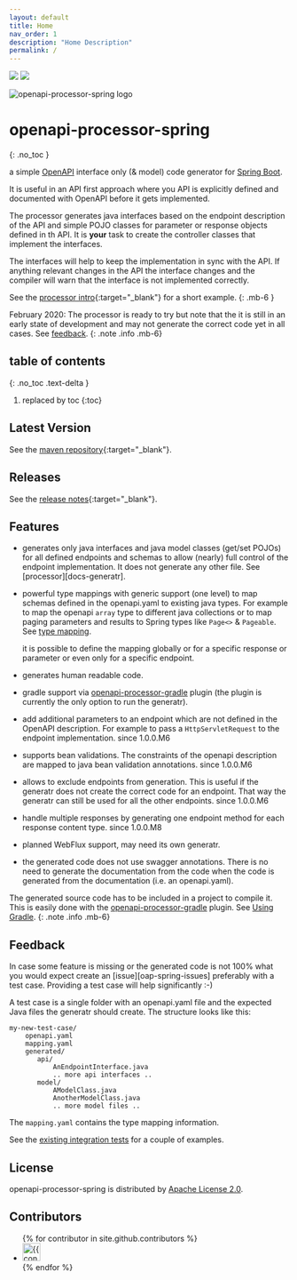 ```yaml
---
layout: default
title: Home
nav_order: 1
description: "Home Description"
permalink: /
---
```


[![][badge-license]][oaps-license]
[![][badge-ci]][workflow-ci]

![openapi-processor-spring logo][oaps-logo]

# openapi-processor-spring
{: .no_toc }

a simple [OpenAPI][openapi] interface only (& model) code generator for [Spring Boot][springboot].

It is useful in an API first approach where you API is explicitly defined and documented with OpenAPI
 before it gets implemented. 

The processor generates java interfaces based on the endpoint description of the API and simple POJO
classes for parameter or response objects defined in th API. It is **your** task to create the controller
classes that implement the interfaces. 
 
The interfaces will help to keep the implementation in sync with the API. If anything relevant changes
in the API the interface changes and the compiler will warn that the interface is not implemented
correctly.

See the [processor intro][docs-processor]{:target="_blank"} for a short example.
{: .mb-6 }

February 2020: The processor is ready to try but note that the it is still in an early state of
development and may not generate the correct code yet in all cases. See [feedback](#feedback).
{: .note .info .mb-6}


## table of contents
{: .no_toc .text-delta }

1. replaced by toc
{:toc}

## Latest Version

See the [maven repository][bintray]{:target="_blank"}.

## Releases

See the [release notes][oaps-releases]{:target="_blank"}.

## Features

- generates only java interfaces and java model classes (get/set POJOs) for all defined endpoints and schemas to
 allow (nearly) full control of the endpoint implementation. It does not generate any other file. See
 [processor][docs-generatr].

- powerful type mappings with generic support (one level) to map schemas defined in the openapi.yaml to
  existing java types. For example to map the openapi `array` type to different java collections or to
  map paging parameters and results to Spring types like `Page<>` & `Pageable`. See [type mapping][docs-mapping].
   
  it is possible to define the mapping globally or for a specific response or parameter or even only for a specific
  endpoint. 

- generates human readable code.
    
- gradle support via [openapi-processor-gradle][oap-gradle] plugin (the plugin is currently the only option
 to run the generatr).

- add additional parameters to an endpoint which are not defined in the OpenAPI description. For example to pass
 a `HttpServletRequest` to the endpoint implementation. <span class="label label-green">since 1.0.0.M6</span>

- supports bean validations. The constraints of the openapi description are mapped to java bean validation
 annotations. <span class="label label-green">since 1.0.0.M6</span>
 
- allows to exclude endpoints from generation. This is useful if the generatr does not create the correct code for
 an endpoint. That way the generatr can still be used for all the other endpoints.
   <span class="label label-green">since 1.0.0.M6</span>

- handle multiple responses by generating one endpoint method for each response content type.
   <span class="label label-green">since 1.0.0.M8</span>

- <span class="label label-yellow">planned</span> WebFlux support, may need its own generatr. 

- the generated code does not use swagger annotations. There is no need to generate the documentation from the code
  when the code is generated from the documentation (i.e. an openapi.yaml). 


The generated source code has to be included in a project to compile it. This is easily done
with the [openapi-processor-gradle][oap-gradle] plugin. See [Using Gradle][docs-gradle].
{: .note .info .mb-6}

## Feedback

In case some feature is missing or the generated code is not 100% what you would expect create an [issue][oap-spring-issues]
preferably with a test case. Providing a test case will help significantly :-) 

A test case is a single folder with an openapi.yaml file and the expected Java files the generatr should create.
The structure looks like this:

    my-new-test-case/
        openapi.yaml
        mapping.yaml
        generated/
           api/
               AnEndpointInterface.java
               .. more api interfaces ..
           model/
               AModelClass.java
               AnotherModelClass.java
               .. more model files ..

The `mapping.yaml` contains the type mapping information.

See the [existing integration tests][oaps-int-resources] for a couple of examples. 

## License

openapi-processor-spring  is distributed by [Apache License 2.0][license].

## Contributors

<ul class="list-style-none">
{% for contributor in site.github.contributors %}
  <li class="d-inline-block mr-1">
     <a href="{{ contributor.html_url }}"><img src="{{ contributor.avatar_url }}" width="32" height="32" alt="{{ contributor.login }}"/></a>
  </li>
{% endfor %}
</ul>

[badge-license]: https://img.shields.io/badge/License-Apache%202.0-blue.svg?labelColor=313A42
[badge-ci]: https://github.com/hauner/openapi-generatr-spring/workflows/ci/badge.svg

[workflow-ci]: https://github.com/hauner/openapi-generatr-spring/actions?query=workflow%3Aci

[docs-gradle]: /openapi-processor-spring/gradle.html
[docs-processor]: /openapi-processor-spring/generatr/
[docs-mapping]: /openapi-gprocessor-spring/mapping/

[bintray]: https://bintray.com/hauner/openapi-processor
[oap-gradle]: https://github.com/hauner/openapi-processor-gradle
[oaps-releases]: https://github.com/hauner/openapi-processor-spring/releases
[oaps-license]: https://github.com/hauner/openapi-processor-spring/blob/master/LICENSE
[oaps-int-resources]: https://github.com/hauner/openapi-processor-spring/tree/master/src/testInt/resources
[oaps-issues]: https://github.com/hauner/openapi-processor-spring/issues
[oaps-logo]: https://github.com/hauner/openapi-processor-spring/raw/master/images/openapi-processor-spring%401280x200.png

[openapi]: https://www.openapis.org/
[springboot]: https://spring.io/projects/spring-boot
[license]: http://www.apache.org/licenses/LICENSE-2.0.txt
